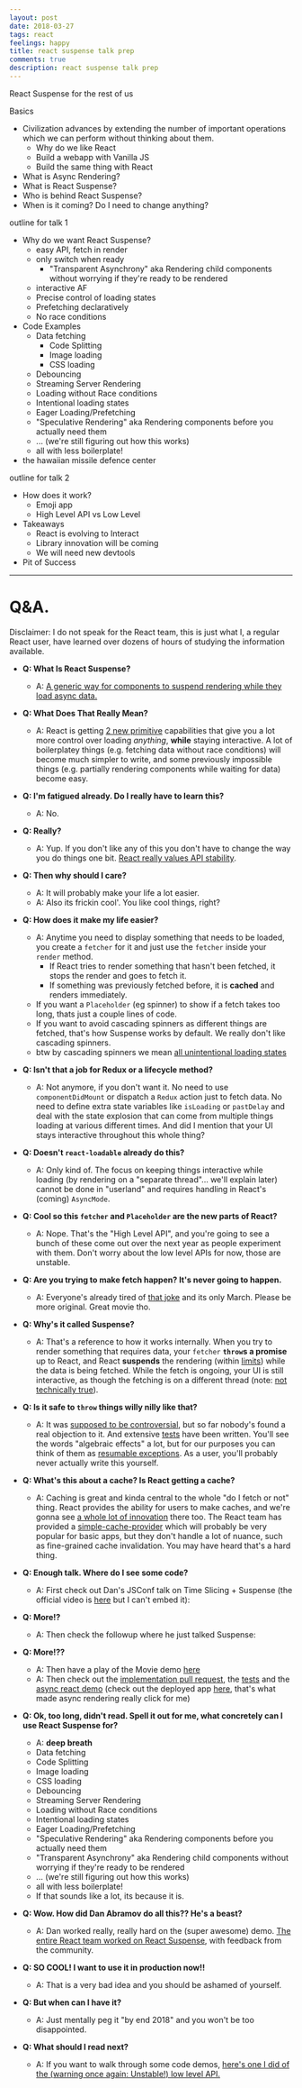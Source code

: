 ```yaml
---
layout: post
date: 2018-03-27
tags: react
feelings: happy
title: react suspense talk prep
comments: true
description: react suspense talk prep
---
```


React Suspense for the rest of us

Basics

- Civilization advances by extending the number of important operations which we can perform without thinking about them.
  - Why do we like React
  - Build a webapp with Vanilla JS
  - Build the same thing with React
- What is Async Rendering?
- What is React Suspense?
- Who is behind React Suspense?
- When is it coming? Do I need to change anything?

outline for talk 1

- Why do we want React Suspense?
  - easy API, fetch in render
  - only switch when ready
    - "Transparent Asynchrony" aka Rendering child components without worrying if they're ready to be rendered
  - interactive AF
  - Precise control of loading states
  - Prefetching declaratively
  - No race conditions
- Code Examples
  - Data fetching
    - Code Splitting
    - Image loading
    - CSS loading
  - Debouncing
  - Streaming Server Rendering
  - Loading without Race conditions
  - Intentional loading states
  - Eager Loading/Prefetching
  - "Speculative Rendering" aka Rendering components before you actually need them
  - ... (we're still figuring out how this works)
  - all with less boilerplate!
- the hawaiian missile defence center

outline for talk 2

- How does it work?
  - Emoji app
  - High Level API vs Low Level
- Takeaways
  - React is evolving to Interact
  - Library innovation will be coming
  - We will need new devtools
- Pit of Success

---

# Q&A.

Disclaimer: I do not speak for the React team, this is just what I, a regular React user, have learned over dozens of hours of studying the information available.

- **Q: What Is React Suspense?**
    - A: [A generic way for components to suspend rendering while they load async data.](https://reactjs.org/blog/2018/03/01/sneak-peek-beyond-react-16.html)
- **Q: What Does That Really Mean?**
    - A: React is getting [2 new primitive](https://twitter.com/acdlite/status/969704631424053249) capabilities that give you a lot more control over loading *anything*, **while** staying interactive. A lot of boilerplatey things (e.g. fetching data without race conditions) will become much simpler to write, and some previously impossible things (e.g. partially rendering components while waiting for data) become easy.
- **Q: I'm fatigued already. Do I really have to learn this?**
    - A: No.
- **Q: Really?**
    - A: Yup. If you don't like any of this you don't have to change the way you do things one bit. [React really values API stability](https://reactjs.org/docs/design-principles.html#stability).
- **Q: Then why should I care?**
    - A: It will probably make your life a lot easier.
    - A: Also its frickin cool'. You like cool things, right?
- **Q: How does it make my life easier?**
    - A: Anytime you need to display something that needs to be loaded, you create a `fetcher` for it and just use the `fetcher` inside your `render` method.
        - If React tries to render something that hasn't been fetched, it stops the render and goes to fetch it. 
        - If something was previously fetched before, it is **cached** and renders immediately. 
    - If you want a `Placeholder` (eg spinner) to show if a fetch takes too long, thats just a couple lines of code. 
    - If you want to avoid cascading spinners as different things are fetched, that's how Suspense works by default. We really don't like cascading spinners.
    - btw by cascading spinners we mean [all unintentional loading states](https://twitter.com/acdlite/status/955160681208168448)
- **Q: Isn't that a job for Redux or a lifecycle method?**
    - A: Not anymore, if you don't want it. No need to use `componentDidMount` or dispatch a `Redux` action just to fetch data. No need to define extra state variables like `isLoading` or `pastDelay` and deal with the state explosion that can come from multiple things loading at various different times. And did I mention that your UI stays interactive throughout this whole thing?
- **Q: Doesn't `react-loadable` already do this?**
    - A: Only kind of. The focus on keeping things interactive while loading (by rendering on a "separate thread"... we'll explain later) cannot be done in "userland" and requires handling in React's (coming) `AsyncMode`.
- **Q: Cool so this `fetcher` and `Placeholder` are the new parts of React?**
    - A: Nope. That's the "High Level API", and you're going to see a bunch of these come out over the next year as people experiment with them. Don't worry about the low level APIs for now, those are unstable.
- **Q: Are you trying to make fetch happen? It's never going to happen.**
    - A: Everyone's already tired of [that joke](http://knowyourmeme.com/memes/stop-trying-to-make-fetch-happen) and its only March. Please be more original. Great movie tho.
- **Q: Why's it called Suspense?**
    - A: That's a reference to how it works internally. When you try to render something that requires data, your `fetcher` **`throw`s a promise** up to React, and React **suspends** the rendering (within [limits](https://twitter.com/dan_abramov/status/971187182621872128)) while the data is being fetched. While the fetch is ongoing, your UI is still interactive, as though the fetching is on a different thread (note: [not technically true](https://twitter.com/aweary/status/913619299087949824)).
- **Q: Is it safe to `throw` things willy nilly like that?**
    - A: It was [supposed to be controversial](https://twitter.com/acdlite/status/969172311067713537), but so far nobody's found a real objection to it. And extensive [tests](https://github.com/acdlite/react/blob/7166ce6d9b7973ddd5e06be9effdfaaeeff57ed6/packages/react-reconciler/src/tests/ReactSuspense-test.js) have been written. You'll see the words "algebraic effects" a lot, but for our purposes you can think of them as [resumable exceptions](https://www.youtube.com/watch?v=hrBq8R_kxI0). As a user, you'll probably never actually write this yourself.
- **Q: What's this about a cache? Is React getting a cache?**
    - A: Caching is great and kinda central to the whole "do I fetch or not" thing. React provides the ability for users to make caches, and we're gonna see [a whole lot of innovation](https://dev-blog.apollodata.com/a-first-look-at-async-react-apollo-10a82907b48e) there too. The React team has provided a [simple-cache-provider](https://github.com/facebook/react/blob/master/packages/simple-cache-provider/src/SimpleCacheProvider.js#L148) which will probably be very popular for basic apps, but they don't handle a lot of nuance, such as fine-grained cache invalidation. You may have heard that's a hard thing.
- **Q: Enough talk. Where do I see some code?**
    - A: First check out Dan's JSConf talk on Time Slicing + Suspense (the official video is [here](https://reactjs.org/blog/2018/03/01/sneak-peek-beyond-react-16.html) but I can't embed it):


- **Q: More!?**
    - A: Then check the followup where he just talked Suspense:


- **Q: More!??**
    - A: Then have a play of the Movie demo [here](https://github.com/facebook/react/pull/12279)
    - A: Then check out the [implementation pull request](https://github.com/facebook/react/pull/12279), the [tests](https://github.com/acdlite/react/blob/7166ce6d9b7973ddd5e06be9effdfaaeeff57ed6/packages/react-reconciler/src/tests/ReactSuspense-test.js) and the [async react demo](https://gist.github.com/acdlite/f31becd03e2f5feb9b4b22267a58bc1f) (check out the deployed app [here](https://build-mbfootjxoo.now.sh/), that's what made async rendering really click for me)
- **Q: Ok, too long, didn't read. Spell it out for me, what concretely can I use React Suspense for?**
    - A: **deep breath**
    - Data fetching
    - Code Splitting
    - Image loading
    - CSS loading
    - Debouncing
    - Streaming Server Rendering
    - Loading without Race conditions
    - Intentional loading states
    - Eager Loading/Prefetching
    - "Speculative Rendering" aka Rendering components before you actually need them
    - "Transparent Asynchrony" aka Rendering child components without worrying if they're ready to be rendered
    - ... (we're still figuring out how this works)
    - all with less boilerplate!
    - If that sounds like a lot, its because it is.
- **Q: Wow. How did Dan Abramov do all this?? He's a beast?**
    - A: Dan worked really, really hard on the (super awesome) demo. [The entire React team worked on React Suspense](https://twitter.com/dan_abramov/status/972856536073687040), with feedback from the community.
- **Q: SO COOL! I want to use it in production now!!**
    - A: That is a very bad idea and you should be ashamed of yourself.
- **Q: But when can I have it?**
    - A: Just mentally peg it "by end 2018" and you won't be too disappointed.
- **Q: What should I read next?**
    - A: If you want to walk through some code demos, [here's one I did of the (warning once again: Unstable!) low level API.](https://dev.to/swyx/a-walkthrough-of-that-react-suspense-demo--4j6a)



